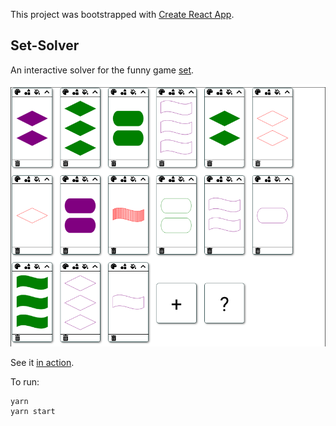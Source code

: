 This project was bootstrapped with [Create React App](https://github.com/facebook/create-react-app).

## Set-Solver

An interactive solver for the funny game [set](https://en.wikipedia.org/wiki/Set_(card_game)).

![Set Solver](./demo.png)

See it [in action](https://set-solver.netlify.com/).

To run:

```
yarn
yarn start
```